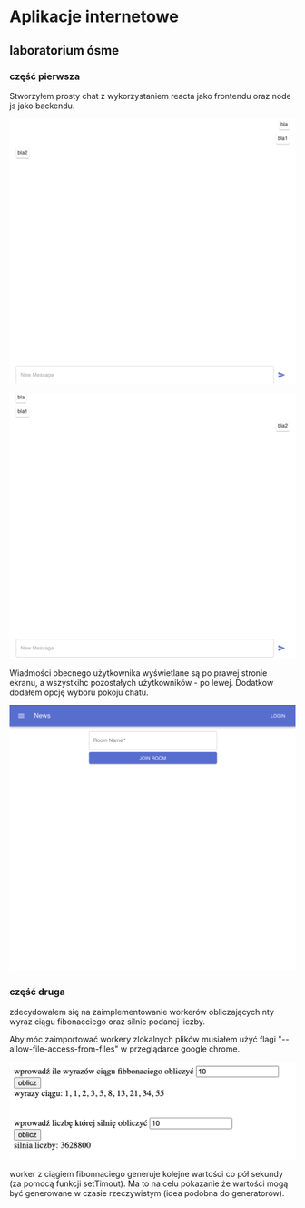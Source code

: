 # Aplikacje internetowe

## laboratorium ósme

### część pierwsza

Stworzyłem prosty chat z wykorzystaniem reacta jako frontendu oraz node js jako backendu.

![okno chatu dla pierwszego użytkownika](./screenshots/user1.png)

![okno chatu dla drugiego użytkownika](./screenshots/user2.png)

Wiadmości obecnego użytkownika wyświetlane są po prawej stronie ekranu, a wszystkihc pozostałych użytkowników - po lewej. Dodatkow dodałem opcję wyboru pokoju chatu.

![wybór pokoju](./screenshots/room_selection.png)

### część druga

zdecydowałem się na zaimplementowanie workerów obliczających nty wyraz ciągu fibonacciego oraz silnie podanej liczby.

Aby móc zaimportować workery zlokalnych plików musiałem użyć flagi "--allow-file-access-from-files" w przeglądarce google chrome.

![webworkery](./screenshots/workers.png)

worker z ciągiem fibonnaciego generuje kolejne wartości co pół sekundy (za pomocą funkcji setTimout). Ma to na celu pokazanie że wartości mogą być generowane w czasie rzeczywistym (idea podobna do generatorów).

